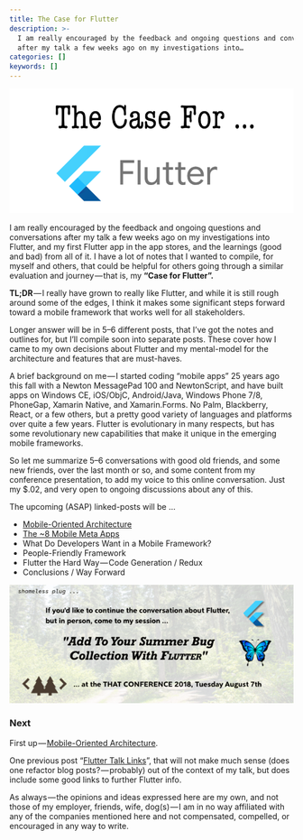```yaml
---
title: The Case for Flutter
description: >-
  I am really encouraged by the feedback and ongoing questions and conversations
  after my talk a few weeks ago on my investigations into…
categories: []
keywords: []
---
```


![Image](/assets/images/1__s3sUODGF4kYwbMUbgulPPA.png)

I am really encouraged by the feedback and ongoing questions and conversations after my talk a few weeks ago on my investigations into Flutter, and my first Flutter app in the app stores, and the learnings (good and bad) from all of it. I have a lot of notes that I wanted to compile, for myself and others, that could be helpful for others going through a similar evaluation and journey — that is, my **“Case for Flutter”.**

**TL;DR** — I really have grown to really like Flutter, and while it is still rough around some of the edges, I think it makes some significant steps forward toward a mobile framework that works well for all stakeholders.

Longer answer will be in 5–6 different posts, that I’ve got the notes and outlines for, but I’ll compile soon into separate posts. These cover how I came to my own decisions about Flutter and my mental-model for the architecture and features that are must-haves.

A brief background on me — I started coding “mobile apps” 25 years ago this fall with a Newton MessagePad 100 and NewtonScript, and have built apps on Windows CE, iOS/ObjC, Android/Java, Windows Phone 7/8, PhoneGap, Xamarin Native, and Xamarin.Forms. No Palm, Blackberry, React, or a few others, but a pretty good variety of languages and platforms over quite a few years. Flutter is evolutionary in many respects, but has some revolutionary new capabilities that make it unique in the emerging mobile frameworks.

So let me summarize 5–6 conversations with good old friends, and some new friends, over the last month or so, and some content from my conference presentation, to add my voice to this online conversation. Just my $.02, and very open to ongoing discussions about any of this.

The upcoming (ASAP) linked-posts will be …

*   [Mobile-Oriented Architecture](https://medium.com/@bruce.abernethy/the-case-for-flutter-mobile-oriented-architecture-adbafa8a18f1)
*   [The ~8 Mobile Meta Apps](https://medium.com/@bruce.abernethy/this-is-the-third-post-in-a-series-on-the-case-for-flutter-1ab6849a8802)
*   What Do Developers Want in a Mobile Framework?
*   People-Friendly Framework
*   Flutter the Hard Way — Code Generation / Redux
*   Conclusions / Way Forward

![Image](/assets/images/1__y84HNreVJc0YVCpWQbPE7w.png)

### Next

First up — [Mobile-Oriented Architecture](https://medium.com/@bruce.abernethy/the-case-for-flutter-mobile-oriented-architecture-adbafa8a18f1).

One previous post “[Flutter Talk Links](http://www.bruceabernethy.com/2018/06/flutter-talk-links-2/ "Flutter Talk Links (v0.2)")”, that will not make much sense (does one refactor blog posts? — probably) out of the context of my talk, but does include some good links to further Flutter info.

As always — the opinions and ideas expressed here are my own, and not those of my employer, friends, wife, dog(s) — I am in no way affiliated with any of the companies mentioned here and not compensated, compelled, or encouraged in any way to write.